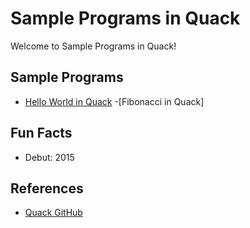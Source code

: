 # Sample Programs in Quack

Welcome to Sample Programs in Quack!

## Sample Programs

- [Hello World in Quack](https://github.com/jrg94/sample-programs/issues/238)
-[Fibonacci in Quack]

## Fun Facts

- Debut: 2015

## References

- [Quack GitHub](https://github.com/quack/quack)
